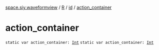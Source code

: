 [space.siy.waveformview](../../index.md) / [R](../index.md) / [id](index.md) / [action_container](./action_container.md)

# action_container

`static var action_container: `[`Int`](https://kotlinlang.org/api/latest/jvm/stdlib/kotlin/-int/index.html)
`static var action_container: `[`Int`](https://kotlinlang.org/api/latest/jvm/stdlib/kotlin/-int/index.html)